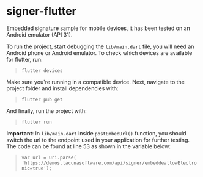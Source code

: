 # signer-flutter

Embedded signature sample for mobile devices, it has been tested on an Android emulator (API 31).

To run the project, start debugging the `lib/main.dart` file, you will need an Android phone or Android emulator. To check which devices are available for flutter, run:

> `flutter devices`

Make sure you're running in a compatible device. Next, navigate to the project folder and install dependencies with:

> `flutter pub get`

And finally, run the project with:

> `flutter run`

**Important**: In `lib/main.dart` inside `postEmbedUrl()` function, you should switch the url to the endpoint used in your application for further testing. The code can be found at line 53 as shown in the variable below:

> `var url = Uri.parse(
      'https://demos.lacunasoftware.com/api/signer/embeddeallowElectronic=true');`